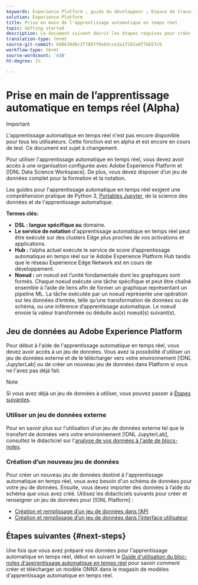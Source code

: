 ```yaml
---
keywords: Experience Platform ; guide du développeur ; Espace de travail des données ; sujets populaires ; apprentissage automatique en temps réel ;
solution: Experience Platform
title: Prise en main de l'apprentissage automatique en temps réel
topic: Getting started
description: Le document suivant décrit les étapes requises pour créer un modèle d’apprentissage automatique en temps réel dans Adobe Experience Platform.
translation-type: tm+mt
source-git-commit: 698639d6c2f7897f0eb4cce2a1f265a0f7bb57c9
workflow-type: tm+mt
source-wordcount: '438'
ht-degree: 1%

---
```



# Prise en main de l’apprentissage automatique en temps réel (Alpha)

>[!IMPORTANT]
>
>L&#39;apprentissage automatique en temps réel n&#39;est pas encore disponible pour tous les utilisateurs. Cette fonction est en alpha et est encore en cours de test. Ce document est sujet à changement.

Pour utiliser l&#39;apprentissage automatique en temps réel, vous devez avoir accès à une organisation configurée avec Adobe Experience Platform et [!DNL Data Science Workspace]. De plus, vous devez disposer d’un jeu de données complet pour la formation et la notation.

Les guides pour l&#39;apprentissage automatique en temps réel exigent une compréhension pratique de Python 3, [Portables Jupyter](../jupyterlab/overview.md), de la science des données et de l&#39;apprentissage automatique.

**Termes clés:**

- **DSL : langue spécifique au** domaine.
- **Le service de notation** d&#39;apprentissage automatique en temps réel peut être exécuté sur des clusters Edge plus proches de vos activations et applications.
- **Hub :** l’alpha actuel exécute le service de score d’apprentissage automatique en temps réel sur le Adobe Experience Platform Hub tandis que le réseau Experience Edge Network est en cours de développement.
- **Noeud :** un noeud est l’unité fondamentale dont les graphiques sont formés. Chaque noeud exécute une tâche spécifique et peut être chaîné ensemble à l’aide de liens afin de former un graphique représentant un pipeline ML. La tâche exécutée par un noeud représente une opération sur les données d’entrée, telle qu’une transformation de données ou de schéma, ou une inférence d’apprentissage automatique. Le noeud envoie la valeur transformée ou déduite au(x) noeud(s) suivant(s).

## Jeu de données au Adobe Experience Platform

Pour début à l&#39;aide de l&#39;apprentissage automatique en temps réel, vous devez avoir accès à un jeu de données. Vous avez la possibilité d&#39;utiliser un jeu de données externe et de le télécharger vers votre environnement [!DNL JupyterLab] ou de créer un nouveau jeu de données dans Platform si vous ne l&#39;avez pas déjà fait.

>[!NOTE]
>
>Si vous avez déjà un jeu de données à utiliser, vous pouvez passer à [Étapes suivantes](#next-steps).

### Utiliser un jeu de données externe

Pour en savoir plus sur l&#39;utilisation d&#39;un jeu de données externe tel que le transfert de données vers votre environnement [!DNL JupyterLab], consultez le didacticiel sur l&#39;[analyse de vos données à l&#39;aide de blocs-notes](../jupyterlab/analyze-your-data.md#external-data).

### Création d’un nouveau jeu de données

Pour créer un nouveau jeu de données destiné à l&#39;apprentissage automatique en temps réel, vous avez besoin d&#39;un schéma de données pour votre jeu de données. Ensuite, vous devez importer des données à l’aide du schéma que vous avez créé. Utilisez les didacticiels suivants pour créer et renseigner un jeu de données pour [!DNL Platform] :

- [Création et remplissage d’un jeu de données dans l’API](../../catalog/datasets/create.md)
- [Création et remplissage d’un jeu de données dans l’interface utilisateur](../../ingestion/tutorials/ingest-batch-data.md)

## Étapes suivantes {#next-steps}

Une fois que vous avez préparé vos données pour l&#39;apprentissage automatique en temps réel, début en suivant le [Guide d&#39;utilisation du bloc-notes d&#39;apprentissage automatique en temps réel](./rtml-authoring-notebook.md) pour savoir comment créer et télécharger un modèle ONNX dans le magasin de modèles d&#39;apprentissage automatique en temps réel.

